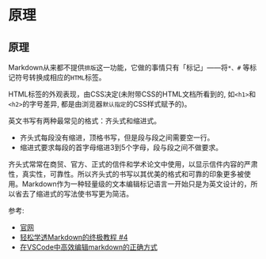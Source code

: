 # 原理



## 原理
Markdown从来都不提供`排版`这一功能，它做的事情只有「标记」——将`*、#` 等标记符号转换成相应的`HTML`标签。

HTML标签的外观表现，由CSS决定(未附带CSS的HTML文档所看到的, 如`<h1>`和`<h2>`的字号差异, 都是由浏览器`默认指定`的CSS样式赋予的)。

英文书写有两种最常见的格式：齐头式和缩进式。

- 齐头式每段没有缩进，顶格书写，但是段与段之间需要空一行。
- 缩进式要求每段的首字母缩进3到5个字母，段与段之间不做要求。

齐头式常常在商贸、官方、正式的信件和学术论文中使用，以显示信件内容的严肃性，真实性，可靠性。所以齐头式的书写以其优美的格式和可靠的印象更多被使用。Markdown作为一种轻量级的文本编辑标记语言一开始只是为英文设计的，所以省去了缩进式的写法使书写更为简洁。






参考:
- [官网](https://markdown.com.cn/)
- [轻松学透Markdown的终极教程 #4](https://zhuanlan.zhihu.com/p/110602456)
- [在VSCode中高效编辑markdown的正确方式](https://www.thisfaner.com/p/edit-markdown-efficiently-in-vscode/)


